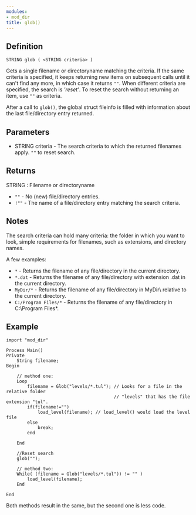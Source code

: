 ```yaml
---
modules:
- mod_dir
title: glob()
---
```


## Definition

    STRING glob ( <STRING criteria> )

Gets a single filename or directoryname matching the criteria. If the same criteria is specified, it keeps returning new items on subsequent calls until it can't find any more, in which case it returns `""`. When different criteria are specified, the search is _'reset'_. To reset the search without returning an item, use `""` as criteria.

After a call to `glob()`, the global struct fileinfo is filled with information about the last file/directory entry returned.

## Parameters

- STRING criteria - The search criteria to which the returned filenames apply. `""` to reset search.

## Returns

STRING : Filename or directoryname

- `""`  - No (new) file/directory entries.
- `!""` - The name of a file/directory entry matching the search criteria.

## Notes

The search criteria can hold many criteria: the folder in which you want to look, simple requirements for filenames, such as extensions, and directory names.

A few examples:

- `*` - Returns the filename of any file/directory in the current directory.
- `*.dat` - Returns the filename of any file/directory with extension .dat in the current directory.
- `MyDir/*` - Returns the filename of any file/directory in MyDir\ relative to the current directory.
- `C:/Program Files/*`  - Returns the filename of any file/directory in C:\Program Files\*.

## Example

```
import "mod_dir"

Process Main()
Private
    String filename;
Begin

    // method one:
    Loop
        filename = Glob("levels/*.tul"); // Looks for a file in the relative folder
                                         // "levels" that has the file extension "tul".
        if(filename!="")
            load_level(filename); // load_level() would load the level file
        else
            break;
        end

    End

    //Reset search
    glob("");

    // method two:
    While( (filename = Glob("levels/*.tul")) != "" )
        load_level(filename);
    End

End
```

Both methods result in the same, but the second one is less code.
